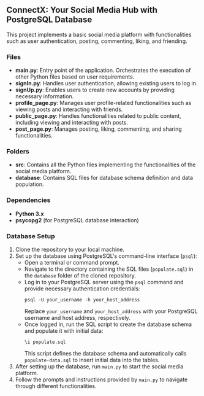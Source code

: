 ## ConnectX: Your Social Media Hub with PostgreSQL Database

This project implements a basic social media platform with functionalities such as user authentication, posting, commenting, liking, and friending.

### Files

- **main.py**: Entry point of the application. Orchestrates the execution of other Python files based on user requirements.
- **signIn.py**: Handles user authentication, allowing existing users to log in.
- **signUp.py**: Enables users to create new accounts by providing necessary information.
- **profile_page.py**: Manages user profile-related functionalities such as viewing posts and interacting with friends.
- **public_page.py**: Handles functionalities related to public content, including viewing and interacting with posts.
- **post_page.py**: Manages posting, liking, commenting, and sharing functionalities.

### Folders

- **src**: Contains all the Python files implementing the functionalities of the social media platform.
- **database**: Contains SQL files for database schema definition and data population.

### Dependencies

- **Python 3.x**
- **psycopg2** (for PostgreSQL database interaction)

### Database Setup

1. Clone the repository to your local machine.
2. Set up the database using PostgreSQL's command-line interface (`psql`):
   - Open a terminal or command prompt.
   - Navigate to the directory containing the SQL files (`populate.sql`) in the `database` folder of the cloned repository.
   - Log in to your PostgreSQL server using the `psql` command and provide necessary authentication credentials:
     ```
     psql -U your_username -h your_host_address
     ```
     Replace `your_username` and `your_host_address` with your PostgreSQL username and host address, respectively.
   - Once logged in, run the SQL script to create the database schema and populate it with initial data:
     ```
     \i populate.sql
     ```
     This script defines the database schema and automatically calls `populate-data.sql` to insert initial data into the tables.
3. After setting up the database, run `main.py` to start the social media platform.
4. Follow the prompts and instructions provided by `main.py` to navigate through different functionalities.

